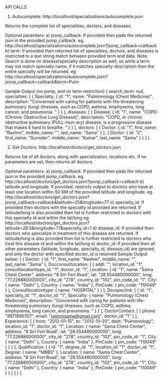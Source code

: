 API CALLS

1) Autocomplete: http://localhost/specializations/autocomplete.json

Returns the complete list of specialities, doctors, and diseases.

Optional paramters:
a) jsonp_callback: If provided then pads the returned json in the provided jsonp_callback.  eg. http://localhost/specializations/autocomplete.json?jsonp_callback=callback
b) term: If provided then returned list of specialties, doctors, and diseases is restricted to a text string match between provided term and data.  Note: Search is done on disease/specialty description as well, so while a term may not match specialty name, if it matches specialty description then the entire specialty will be returned.
eg http://localhost/specializations/autocomplete.json?jsonp_callback=callback&term=Pulm

Sample Output (no jsonp, and no term restriction)
{
    search_term: null,
    specialties: [
        {
            Specialty: {
                id: "1",
                name: "Pulmonology (Chest Medicine)",
                description: "Concerned with caring for patients with life-threatening pulmonary (lung) illnesses, such as COPD, asthma, emphysema, lung cancer, and pneumonia.  "
            }
        }
    ],
    diseases: [
        {
            Disease: {
                id: "1",
                name: "COPD (Chronic Obstructive Lung Disease)",
                description: "COPD, or chronic obstructive pulmonary (PULL-mun-ary) disease, is a progressive disease that makes it hard to breathe. "
            }
        }
    ],
    doctors: [
        {
            Doctor: {
                id: "1",
                first_name: "Rashmi",
                middle_name: "",
                last_name: "Sama"
            }
        },
        {
            Doctor: {
                id: "2",
                first_name: "Surinder",
                middle_name: "Kumar",
                last_name: "Sama"
            }
        }
    ]
}

2) Get Doctors: http://localhost/doctors/get_doctors.json

Returns list of all doctors, along with specialization, locations etc. If no parameters are set, then returns all doctors.

Optional paramters:
a) jsonp_callback: If provided then pads the returned json in the provided jsonp_callback.
eg. http://localhost/doctors/get_doctors.json?jsonp_callback=callback
b) latitude and longitude: If provided, restricts output to doctors who have at least one location within 50 KM of the provided latitude and longitude.
eg. http://localhost/doctors/get_doctors.json?jsonp_callback=callback&latitude=25&longitude=77
c) specialty_id: If provided then doctors with the specialty id provided are returned.  If latitude/long is also provided then list is further restricted to doctors with this specialty id and within the lat/long
eg. http://localhost/doctors/get_doctors.json?latitude=28.5&longitude=77&specialty_id=1
d) disease_id: If provided then doctors who specialize in treatment of this disease are returned.  If latitude/long is also provided then list is further restricted to doctors who treat this disease id and within the lat/long
e) doctor_id: If provided then all other parameters (latitude, longitude, specialty_id, disease_id) are ignored, and only the doctor with specified doctor_id is returned
Sample Output below:
[
    {
        Doctor: {
                id: "1",
                first_name: "Rashmi",
                middle_name: "",
                last_name: "Sama"
            },
            Docconsultlocation: [
                {
                    addl: "",
                    location_id: "1",
                    consultlocationtype_id: "1",
                    doctor_id: "1",
                    Location: {
                        id: "1",
                        name: "Sama Chest Center",
                        address: "8 Siri Fort Road",
                        lat: "28.554480000000",
                        long: "77.226880000000",
                        city_id: "278",
                        country_id: "102",
                        pin_code_id: "1",
                        City: {
                            name: "Delhi"
                        },
                        Country: {
                            name: "India"
                        },
                        PinCode: {
                            pin_code: "110049"
                        }
                    },
                    Consultlocationtype: {
                        name: "HOSPITAL"
                    }
                }
            ],
            Docspeclink: [
            {
            id: "1",
            specialty_id: "1",
            doctor_id: "1",
            Specialty: {
            name: "Pulmonology (Chest Medicine)",
            description: "Concerned with caring for patients with life-threatening pulmonary (lung) illnesses, such as COPD, asthma, emphysema, lung cancer, and pneumonia.  "
            }
            }
            ],
            DoctorContact: [
            {
            phone: "9971890707",
            email: "rashmisama@gmail.com",
            doctor_id: "1"
            }
            ],
            Experience: [
            {
            from: "2012-01-15",
            to: "2012-10-20",
            dept: "Pulmonology",
            location_id: "1",
            doctor_id: "1",
            Location: {
            name: "Sama Chest Center",
            address: "8 Siri Fort Road",
            lat: "28.554480000000",
            long: "77.226880000000",
            city_id: "278",
            country_id: "102",
            pin_code_id: "1",
            City: {
            name: "Delhi"
            },
            Country: {
            name: "India"
            },
            PinCode: {
            pin_code: "110049"
            }
            }
            }
            ],
            Qualification: [
            {
            id: "1",
            degree_id: "1",
            location_id: "1",
            doctor_id: "1",
            Degree: {
            name: "MBBS"
            },
            Location: {
            name: "Sama Chest Center",
            address: "8 Siri Fort Road",
            lat: "28.554480000000",
            long: "77.226880000000",
            city_id: "278",
            country_id: "102",
            pin_code_id: "1",
            City: {
            name: "Delhi"
            },
            Country: {
            name: "India"
            },
            PinCode: {
            pin_code: "110049"
            }
            }
            }
        ]
    }
]